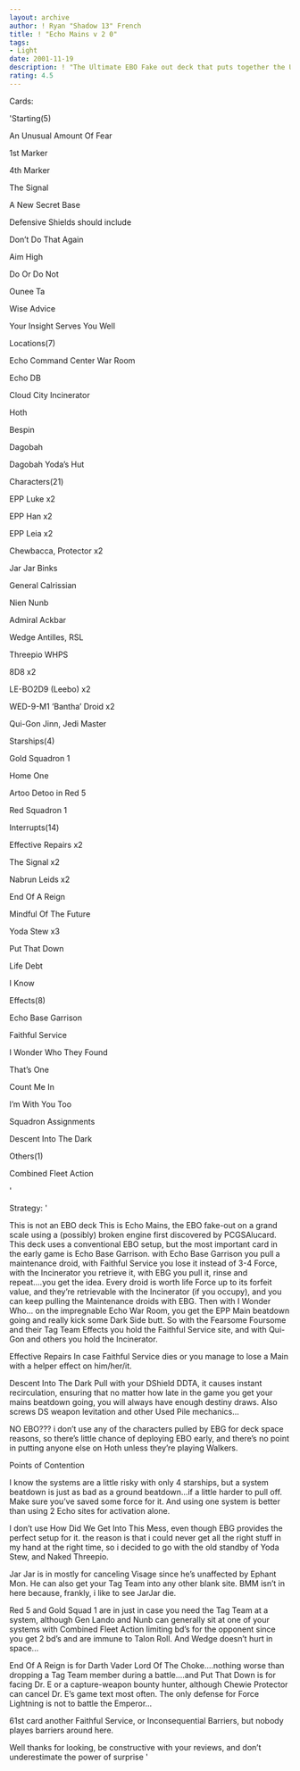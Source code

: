 ```yaml
---
layout: archive
author: ! Ryan "Shadow 13" French
title: ! "Echo Mains v 2 0"
tags:
- Light
date: 2001-11-19
description: ! "The Ultimate EBO Fake out deck that puts together the Ultimate Beatdown Force. Try it, you’ll like it."
rating: 4.5
---
```

Cards: 

'Starting(5)

An Unusual Amount Of Fear

1st Marker

4th Marker

The Signal

A New Secret Base


Defensive Shields should include

Don’t Do That Again

Aim High

Do Or Do Not

Ounee Ta

Wise Advice

Your Insight Serves You Well


Locations(7)

Echo Command Center War Room

Echo DB

Cloud City Incinerator

Hoth

Bespin

Dagobah

Dagobah Yoda’s Hut


Characters(21)

EPP Luke x2

EPP Han x2

EPP Leia x2

Chewbacca, Protector x2

Jar Jar Binks

General Calrissian

Nien Nunb

Admiral Ackbar

Wedge Antilles, RSL

Threepio WHPS

8D8 x2

LE-BO2D9 (Leebo) x2

WED-9-M1 ’Bantha’ Droid x2

Qui-Gon Jinn, Jedi Master


Starships(4)

Gold Squadron 1

Home One

Artoo Detoo in Red 5

Red Squadron 1


Interrupts(14)

Effective Repairs x2

The Signal x2

Nabrun Leids x2

End Of A Reign

Mindful Of The Future

Yoda Stew x3

Put That Down

Life Debt

I Know


Effects(8)

Echo Base Garrison

Faithful Service

I Wonder Who They Found

That’s One

Count Me In

I’m With You Too

Squadron Assignments

Descent Into The Dark


Others(1)

Combined Fleet Action

'

Strategy: '

This is not an EBO deck  This is Echo Mains, the EBO fake-out on a grand scale using a (possibly) broken engine first discovered by PCGSAlucard.  This deck uses a conventional EBO setup, but the most important card in the early game is Echo Base Garrison.  with Echo Base Garrison you pull a maintenance droid, with Faithful Service you lose it instead of 3-4 Force, with the Incinerator you retrieve it, with EBG you pull it, rinse and repeat....you get the idea.  Every droid is worth life Force up to its forfeit value, and they’re retrievable with the Incinerator (if you occupy), and you can keep pulling the Maintenance droids with EBG.  Then with I Wonder Who... on the impregnable Echo War Room, you get the EPP Main beatdown going and really kick some Dark Side butt.  So with the Fearsome Foursome and their Tag Team Effects you hold the Faithful Service site, and with Qui-Gon and others you hold the Incinerator.


Effective Repairs In case Faithful Service dies or you manage to lose a Main with a helper effect on him/her/it.


Descent Into The Dark Pull with your DShield DDTA, it causes instant recirculation, ensuring that no matter how late in the game you get your mains beatdown going, you will always have enough destiny draws.  Also screws DS weapon levitation and other Used Pile mechanics...


NO EBO???  i don’t use any of the characters pulled by EBG for deck space reasons, so there’s little chance of deploying EBO early, and there’s no point in putting anyone else on Hoth unless they’re playing Walkers.


  Points of Contention 

I know the systems are a little risky with only 4 starships, but a system beatdown is just as bad as a ground beatdown...if a little harder to pull off.  Make sure you’ve saved some force for it.  And using one system is better than using 2 Echo sites for activation alone.


I don’t use How Did We Get Into This Mess, even though EBG provides the perfect setup for it.  the reason is that i could never get all the right stuff in my hand at the right time, so i decided to go with the old standby of Yoda Stew, and Naked Threepio.


Jar Jar is in mostly for canceling Visage since he’s unaffected by Ephant Mon. He can also get your Tag Team into any other blank site.  BMM isn’t in here because, frankly, i like to see JarJar die.


Red 5 and Gold Squad 1 are in just in case you need the Tag Team at a system, although Gen Lando and Nunb can generally sit at one of your systems with Combined Fleet Action limiting bd’s for the opponent since you get 2 bd’s and are immune to Talon Roll.  And Wedge doesn’t hurt in space...


End Of A Reign is for Darth Vader Lord Of The Choke....nothing worse than dropping a Tag Team member during a battle....and Put That Down is for facing Dr. E or a capture-weapon bounty hunter, although Chewie Protector can cancel Dr. E’s game text most often.  The only defense for Force Lightning is not to battle the Emperor...


61st card another Faithful Service, or Inconsequential Barriers, but nobody playes barriers around here.

Well thanks for looking, be constructive with your reviews, and don’t underestimate the power of surprise '